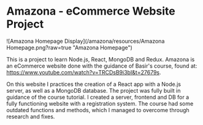 # Amazona - eCommerce Website Project

![Amazona Homepage Display](/amazona/resources/Amazona Homepage.png?raw=true "Amazona Homepage")

This is a project to learn Node.js, React, MongoDB and Redux.
Amazona is an eCommerce website done with the guidance of Basir's course, found at: https://www.youtube.com/watch?v=TRCDsB9i3bI&t=27679s.

On this website I practices the creation of a React app with a Node.js server, as well as a MongoDB database.
The project was fully built in guidance of the course tutorial. I created a server, frontend and DB for a fully functioning website with a registration system. The course had some outdated functions and methods, which I managed to overcome through research and fixes.
